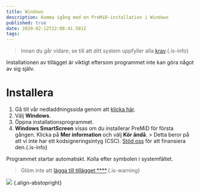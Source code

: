 ```yaml
---
title: Windows
description: Komma igång med en PreMiD-installation i Windows
published: true
date: 2020-02-12T22:08:41.501Z
tags:
---
```


> Innan du går vidare, se till att ditt system uppfyller alla [krav](/install/requirements).{.is-info}

Installationen av tillägget är viktigt eftersom programmet inte kan göra något av sig själv.

# Installera
1. Gå till vår nedladdningssida genom att [klicka här](https://premid.app/downloads).
2. Välj **Windows**.
3. Öppna installationsprogrammet.
4. **Windows SmartScreen** visas om du installerar PreMiD för första gången. Klicka på **Mer information** och välj **Kör ändå**. > Detta beror på att vi inte har ett kodsigneringsintyg (CSC). [Stöd oss](https://www.patreon.com/Timeraa) för att finansiera den.{.is-info}

Programmet startar automatiskt. Kolla efter symbolen i systemfältet.

> Glöm inte att [lägga till tillägget ****](/install).{.is-warning}

![](https://a.icons8.com/djxbtnYm/GBjHDS/svg.svg) {.align-abstopright}